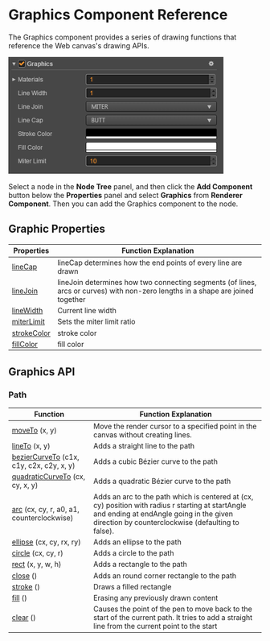 # Graphics Component Reference

The Graphics component provides a series of drawing functions that reference the Web canvas's drawing APIs.

![](../render/graphics/graphics/graphics.png)

Select a node in the **Node Tree** panel, and then click the **Add Component** button below the **Properties** panel and select **Graphics** from **Renderer Component**. Then you can add the Graphics component to the node.

## Graphic Properties

| Properties |   Function Explanation
| -------------- | ----------- |
| [lineCap](../render/graphics/lineCap.md)         | lineCap determines how the end points of every line are drawn
| [lineJoin](../render/graphics/lineJoin.md)       | lineJoin determines how two connecting segments (of lines, arcs or curves) with non-zero lengths in a shape are joined together
| [lineWidth](../render/graphics/lineWidth.md)     | Current line width
| [miterLimit](../render/graphics/miterLimit.md)   | Sets the miter limit ratio
| [strokeColor](../render/graphics/strokeColor.md) | stroke color
| [fillColor](../render/graphics/fillColor.md)     | fill color

## Graphics API

### Path

| Function |   Function Explanation
| -------------- | ----------- |
| [moveTo](../render/graphics/moveTo.md) (x, y)  | Move the render cursor to a specified point in the canvas without creating lines.
| [lineTo](../render/graphics/lineTo.md) (x, y)  | Adds a straight line to the path
| [bezierCurveTo](../render/graphics/bezierCurveTo.md) (c1x, c1y, c2x, c2y, x, y) | Adds a cubic Bézier curve to the path
| [quadraticCurveTo](../render/graphics/quadraticCurveTo.md) (cx, cy, x, y) | Adds a quadratic Bézier curve to the path
| [arc](../render/graphics/arc.md) (cx, cy, r, a0, a1, counterclockwise)    | Adds an arc to the path which is centered at (cx, cy) position with radius r starting at startAngle and ending at endAngle going in the given direction by counterclockwise (defaulting to false).
| [ellipse](../render/graphics/ellipse.md) (cx, cy, rx, ry)                 | Adds an ellipse to the path
| [circle](../render/graphics/circle.md) (cx, cy, r)                        | Adds a circle to the path
| [rect](../render/graphics/rect.md) (x, y, w, h)                           | Adds a rectangle to the path
| [close](../render/graphics/close.md) ()         | Adds an round corner rectangle to the path
| [stroke](../render/graphics/stroke.md) ()       | Draws a filled rectangle
| [fill](../render/graphics/fill.md) ()           | Erasing any previously drawn content
| [clear](../render/graphics/clear.md) ()         | Causes the point of the pen to move back to the start of the current path. It tries to add a straight line from the current point to the start

